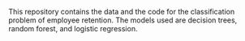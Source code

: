 This repository contains the data and the code for the classification problem of employee retention. The models used are decision trees, random forest, and logistic regression.
